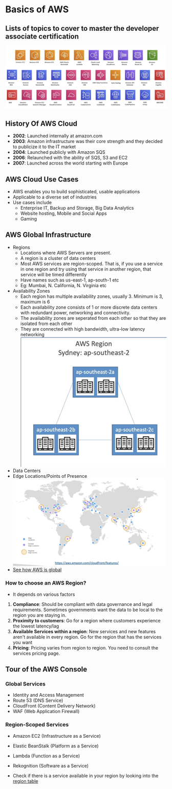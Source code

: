 # Basics of AWS

## Lists of topics to cover to master the developer associate certification

![List of Products](Images/List_of_products.png)

## History Of AWS Cloud
- **2002**: Launched internally at amazon.com
- **2003**: Amazon infrastructure was their core strength and they decided to publicize it to the IT market
- **2004**: Launched publicly with Amazon SQS
- **2006**: Relaunched with the ability of SQS, S3 and EC2
- **2007**: Launched across the world starting with Europe

## AWS Cloud Use Cases
- AWS enables you to build sophisticated, usable applications
- Applicable to a diverse set of industries 
- Use cases include
  - Enterprise IT, Backup and Storage, Big Data Analytics
  - Website hosting, Mobile and Social Apps
  - Gaming

## AWS Global Infrastructure
- Regions
  - Locations where AWS Servers are present.
  - A region is a cluster of data centers
  - Most AWS services are region-scoped. That is, if you use a service in one region and try using that service in another region, that service will be timed differently
  - Have names such as us-east-1, ap-south-1 etc
  - Eg: Mumbai, N. California, N. Virginia etc
- Availability Zones
  - Each region has multiple availability zones, usually 3. Minimum is 3, maximum is 6
  - Each availability zone consists of 1 or more discrete data centers with redundant power, networking and connectivity. 
  - The availability zones are seperated from each other so that they are isolated from each other
  - They are connected with high bandwidth, ultra-low latency networking
![Availability zone with data center](Images/Availability_Zone_with_Data_Center.png)
- Data Centers
- Edge Locations/Points of Presence
![Points of Presence](Images/Points_Of_Presence.png)
- [See how AWS is global](https://aws.amazon.com/about-aws/global-infrastructure/regions_az/)

### How to choose an AWS Region?
- It depends on various factors
1. **Compliance**: Should be compliant with data governance and legal requirements. Sometimes governments want the data to be local to the region you are staying in. 
2. **Proximity to customers**: Go for a region where customers experience the lowest latency/lag
3. **Available Services within a region**: New services and new features aren't available in every region. Go for the region that has the services you want
4. **Pricing**: Pricing varies from region to region. You need to consult the services pricing page.

## Tour of the AWS Console

### Global Services

- Identity and Access Management
- Route 53 (DNS Service)
- CloudFront (Content Delivery Network)
- WAF (Web Application Firewall)

### Region-Scoped Services

- Amazon EC2 (Infrastructure as a Service)
- Elastic BeanStalk (Platform as a Service)
- Lambda (Function as a Service)
- Rekognition (Software as a Service)

- Check if there is a service available in your region by looking into the [region table](https://aws.amazon.com/about-aws/global-infrastructure/regional-product-services/)
